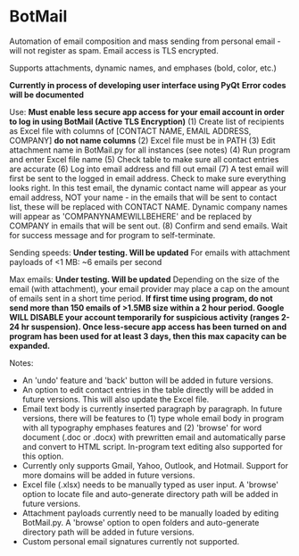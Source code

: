 # BotMail
Automation of email composition and mass sending from personal email - will not register as spam. Email access is TLS encrypted.

Supports attachments, dynamic names, and emphases (bold, color, etc.)

**Currently in process of developing user interface using PyQt** 
**Error codes will be documented**

Use:
**Must enable less secure app access for your email account in order to log in using BotMail (Active TLS Encryption)**
(1) Create list of recipients as Excel file with columns of [CONTACT NAME, EMAIL ADDRESS, COMPANY] **do not name columns**
(2) Excel file must be in PATH
(3) Edit attachment name in BotMail.py for all instances (see notes)
(4) Run program and enter Excel file name
(5) Check table to make sure all contact entries are accurate
(6) Log into email address and fill out email
(7) A test email will first be sent to the logged in email address. Check to make sure everything looks right. In this test email, the dynamic contact name will appear as your email address, NOT your name - in the emails that will be sent to contact list, these will be replaced with CONTACT NAME. Dynamic company names will appear as 'COMPANYNAMEWILLBEHERE' and be replaced by COMPANY in emails that will be sent out.
(8) Confirm and send emails. Wait for success message and for program to self-terminate.

Sending speeds: **Under testing. Will be updated**
For emails with attachment payloads of <1 MB: ~6 emails per second

Max emails: **Under testing. Will be updated**
Depending on the size of the email (with attachment), your email provider may place a cap on the amount of emails sent in a short time period. 
**If first time using program, do not send more than 150 emails of >1.5MB size within a 2 hour period. Google WILL DISABLE your account temporarily for suspicious activity (ranges 2-24 hr suspension). Once less-secure app access has been turned on and program has been used for at least 3 days, then this max capacity can be expanded.**

Notes:
- An 'undo' feature and 'back' button will be added in future versions. 
- An option to edit contact entries in the table directly will be added in future versions. This will also update the Excel file.
- Email text body is currently inserted paragraph by paragraph. In future versions, there will be features to (1) type whole email body in program with all typography emphases features and (2) 'browse' for word document (.doc or .docx) with prewritten email and automatically parse and convert to HTML script. In-program text editing also supported for this option.
- Currently only supports Gmail, Yahoo, Outlook, and Hotmail. Support for more domains will be added in future versions.
- Excel file (.xlsx) needs to be manually typed as user input. A 'browse' option to locate file and auto-generate directory path will be added in future versions.
- Attachment payloads currently need to be manually loaded by editing BotMail.py. A 'browse' option to open folders and auto-generate directory path will be added in future versions.  
- Custom personal email signatures currently not supported.
